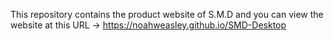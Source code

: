 This repository contains the product website of S.M.D and you can view the website at this URL -> https://noahweasley.github.io/SMD-Desktop
